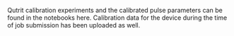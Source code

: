 Qutrit calibration experiments and the calibrated pulse parameters can be found in the notebooks here. Calibration data for the device during the time of job submission has been uploaded as well.

